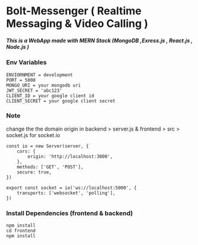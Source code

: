 # Bolt-Messenger ( Realtime Messaging & Video Calling )

##### This is a WebApp made with MERN Stack (MongoDB ,Exress.js , React.js , Node.js )

### Env Variables

```
ENVIORNMENT = development
PORT = 5000
MONGO_URI = your mongodb uri
JWT_SECRET = 'abc123'
CLIENT_ID = your google client id
CLIENT_SECRET = your google client secret
```

### Note

change the the domain origin in backend > server.js & frontend > src > socket.js for socket.io

```
const io = new Server(server, {
	cors: {
		origin: 'http://localhost:3000',
	},
	methods: ['GET', 'POST'],
	secure: true,
})

```

```
export const socket = io('ws://localhost:5000', {
	transports: ['websocket', 'polling'],
})

```

### Install Dependencies (frontend & backend)

```
npm install
cd frontend
npm install
```
